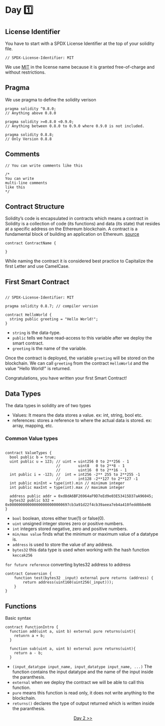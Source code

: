 # Day :one:

## License Identifier

You have to start with a SPDX License Identifier at the top of your solidity file.

`// SPDX-License-Identifier: MIT`

We use [MIT](https://spdx.org/licenses/MIT) in the license name because it is granted free-of-charge and without restrictions.

## Pragma 
We use pragma to define the solidity verison

```solidity 
pragma solidity ^0.8.0;
// Anything above 0.8.0

pragma solidity >=0.8.0 <0.9.0;
// Anything between 0.8.0 to 0.9.0 where 0.9.0 is not included.

pragma solidity 0.8.8;
// Only Version 0.8.8
```
## Comments
```solidity
// You can write comments like this

/*
You can write 
multi-line comments 
like this
*/
```

## Contract Structure 

Solidity’s code is encapsulated in contracts which means a contract in Solidity is a collection of code (its functions) and data (its state) that resides at a specific address on the Ethereum blockchain. A contract is a fundamental block of building an application on Ethereum. [source](https://www.geeksforgeeks.org/what-is-smart-contract-in-solidity/)

```solidity
contract ContractName {

}
```
While naming the contract it is considered best practice to Capitalize the first Letter and use CamelCase.

## First Smart Contract

```solidity 

// SPDX-License-Identifier: MIT

pragma solidity 0.8.7; // compiler version

contract HelloWorld {
  string public greeting = "Hello World!";
}

```

- ```string``` is the data-type.
- ```public``` tells we have read-access to this variable after we deploy the smart contract.
- ```greeting``` is the name of the variable.

Once the contract is deployed, the variable ```greeting``` will be stored on the blockchain.
We can call ```greeting``` from the contract ```HelloWorld``` and the value "Hello World!" is returned.

Congratulations, you have written your first Smart Contract!

## Data Types 

The data types in solidity are of two types 
- Values: It means the data stores a value. ex: int, string, bool etc.
- references: stores a reference to where the actual data is stored. ex: array, mapping, etc.

### Common Value types

```solidity

contract ValueTypes {
  bool public b = true;
  uint public u = 123; // uint = uint256 0 to 2**256 - 1
                       //        uint8   0 to 2**8 - 1
                       //        uint16  0 to 2**16 - 1
  int public i = -123; //  int = int256 -2** 255 to 2**255 -1
                       //        int128 -2**127 to 2**127 -1
  int public minInt = type(int).min // minimum integer
  int public maxInt = type(int).max // maximum integer
  
  address public addr = 0xd8dA6BF26964aF9D7eEd9e03E53415D37aA96045;
  bytes32 public b32 = 0x000000000000000000000000697cb3a91d22f4cb39aeea7eb4a410fedd0bbe06
}
```
- ```bool``` boolean, stores either true(1) or false(0).
- ```uint``` unsigned integer stores zero or positive numbers.
- ```int``` integers stored negative, zero and positive numbers.
- ```min/max value``` finds what the minimum or maximum value of a datatype is.
- ```address``` is used to store the value of any address.
- ```bytes32``` this data type is used when working with the hash function ```keccak256```


```for future reference``` converting bytes32 address to address
```solidity
contract Conversion {
    function test(bytes32 _input) external pure returns (address) {
        return address(uint160(uint256(_input)));
    }
}
```

## Functions

Basic syntax
```solidity
contract FunctionIntro {
  function add(uint a, uint b) external pure returns(uint){
    retunrn a + b;
  }
  
  function sub(uint a, uint b) external pure returns(uint){
    return a - b;
  }
```

- ```(input_datatype input_name, input_datatype input_name, ...)``` The function contains the input datatype and the name of the input inside the paranthesis.
- ```external``` when we deploy the contract we will be able to call this function.
- ```pure``` means this function is read only, it does not write anything to the blockchain.
- ```returns()``` declares the type of output returned which is written inside the paranthesis.

<div align=center><a href="https://github.com/0xronin/My-Blockchain-Developement-Journey/tree/main/Day30-FOCUS_SOLIDITY/Day02">Day 2 >></a></div>
